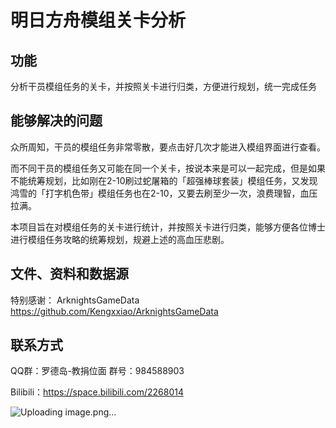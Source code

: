 # 明日方舟模组关卡分析
## 功能
分析干员模组任务的关卡，并按照关卡进行归类，方便进行规划，统一完成任务


## 能够解决的问题
众所周知，干员的模组任务非常零散，要点击好几次才能进入模组界面进行查看。

而不同干员的模组任务又可能在同一个关卡，按说本来是可以一起完成，但是如果不能统筹规划，比如刚在2-10刷过蛇屠箱的「超强棒球套装」模组任务，又发现鸿雪的「打字机色带」模组任务也在2-10，又要去刷至少一次，浪费理智，血压拉满。

本项目旨在对模组任务的关卡进行统计，并按照关卡进行归类，能够方便各位博士进行模组任务攻略的统筹规划，规避上述的高血压悲剧。

## 文件、资料和数据源
特别感谢：
ArknightsGameData https://github.com/Kengxxiao/ArknightsGameData

## 联系方式
QQ群：罗德岛-教捐位面 群号：984588903

Bilibili：https://space.bilibili.com/2268014

![Uploading image.png…]()
